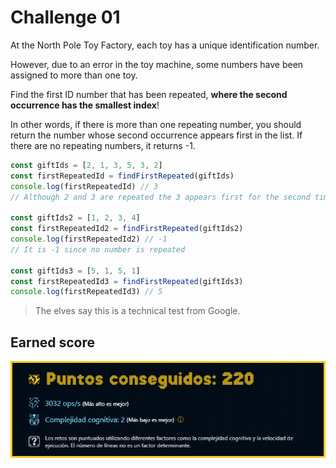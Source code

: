 # Challenge 01

At the North Pole Toy Factory, each toy has a unique identification number.

However, due to an error in the toy machine, some numbers have been assigned to more than one toy.

Find the first ID number that has been repeated, **where the second occurrence has the smallest index**!

In other words, if there is more than one repeating number, you should return the number whose second occurrence appears first in the list. If there are no repeating numbers, it returns -1.

```js
const giftIds = [2, 1, 3, 5, 3, 2]
const firstRepeatedId = findFirstRepeated(giftIds)
console.log(firstRepeatedId) // 3
// Although 2 and 3 are repeated the 3 appears first for the second time

const giftIds2 = [1, 2, 3, 4]
const firstRepeatedId2 = findFirstRepeated(giftIds2)
console.log(firstRepeatedId2) // -1
// It is -1 since no number is repeated

const giftIds3 = [5, 1, 5, 1]
const firstRepeatedId3 = findFirstRepeated(giftIds3)
console.log(firstRepeatedId3) // 5
```

> The elves say this is a technical test from Google.

## Earned score

![220 points](../../.github/01-challenge-score.png)
